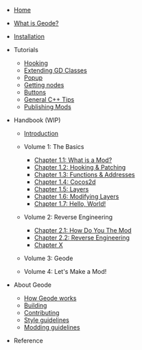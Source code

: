 
 * [Home](/)
 * [What is Geode?](/docs/info/whatisgeode.md)
 * [Installation](/docs/info/installation.md)

 * Tutorials
 
   * [Hooking](/docs/tutorials/modify.md)
   * [Extending GD Classes](/docs/tutorials/fields.md)
   * [Popup](/docs/tutorials/popup.md)
   * [Getting nodes](/docs/tutorials/nodetree.md)
   * [Buttons](/docs/tutorials/buttons.md)
   * [General C++ Tips](/docs/tutorials/cpp.md)
   * [Publishing Mods](/docs/tutorials/publishing.md)

 * Handbook (WIP)

   * [Introduction](/docs/handbook/chap0.md)

   * Volume 1: The Basics
     * [Chapter 1.1: What is a Mod?](/docs/handbook/chap1_1.md)
     * [Chapter 1.2: Hooking & Patching](/docs/handbook/chap1_2.md)
     * [Chapter 1.3: Functions & Addresses](/docs/handbook/chap1_3.md)
     * [Chapter 1.4: Cocos2d](/docs/handbook/chap1_4.md)
     * [Chapter 1.5: Layers](/docs/handbook/chap1_5.md)
     * [Chapter 1.6: Modifying Layers](/docs/handbook/chap1_6.md)
     * [Chapter 1.7: Hello, World!](/docs/handbook/chap1_7.md)
     
   * Volume 2: Reverse Engineering
     * [Chapter 2.1: How Do You The Mod](/docs/handbook/chap2_1.md)
     * [Chapter 2.2: Reverse Engineering](/docs/handbook/chap2_2.md)
     * [Chapter X](/docs/handbook/chapasm.md)

   * Volume 3: Geode

   * Volume 4: Let's Make a Mod!

 * About Geode

   * [How Geode works](/docs/source/howitworks.md)
   * [Building](/docs/source/building.md)
   * [Contributing](/docs/source/contributing.md)
   * [Style guidelines](/docs/source/styling.md)
   * [Modding guidelines](/docs/source/guidelines.md)

 * Reference
